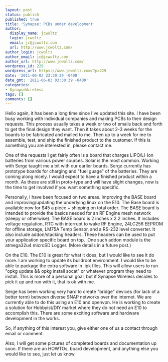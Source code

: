 ```yaml
---
layout: post
status: publish
published: true
title: 'Synapse: PCBs under development'
author:
  display_name: jcwoltz
  login: jcwoltz
  email: jc@jcwoltz.com
  url: http://www.jcwoltz.com/
author_login: jcwoltz
author_email: jc@jcwoltz.com
author_url: http://www.jcwoltz.com/
wordpress_id: 229
wordpress_url: https://www.jcwoltz.com/?p=229
date: '2011-06-02 23:30:39 -0400'
date_gmt: '2011-06-03 03:30:39 -0400'
categories:
- SynapseWireless
tags: []
comments: []
---
```

<p>Hello again, it has been a long time since I've updated this site. I have been busy working with individual companies and making PCBs to their design requests. This process usually takes a week or two of emails back and forth to get the final design they want. Then it takes about 2-3 weeks for the boards to be fabricated and mailed to me. Then up to a week for me to assemble, test, and ship the finished product to the customer. If this is something you are interested in, please contact me.</p>
<p>One of the requests I get fairly often is a board that charges LIPO/LI-Ion batteries from various power sources. Solar is the most common. Working with Serge taught me a bit with our earlier boards. Serge currently has prototype boards for charging and "fuel guage" of the batteries. They are coming along nicely. I would expect to have a finished product within a month. As these are still in proto-type and will have slight changes, now is the time to get involved if you want something specific.</p>
<p>Personally, I have been focused on two areas. Improving the BASE board and improving/updating the underlying linux on the E10. The Base board is available now for $45 a piece + shipping on total order. The BASE board is intended to provide the basics needed for an RF Engine mesh network (sleepy or otherwise). The BASE board is 2 inches x 2.2 inches. It includes voltage regulation, RTC with interrupt to wake RF Engine, 24LC256 EEPROM for offline storage, LM75A Temp Sensor, and a RS-232 level converter. It also include addon/stacking headers. These headers can be used to put your application specific board on top.  One such addon module is the atmega32u4 microSD Logger. (More details in a future post.)</p>
<p>On the E10. The E10 is great for what it does, but I would like to see it do more. I am working to update its buildroot environment. I would like to be able to package the extra software in .ipk files. This will allow users to run "opkg update &amp;&amp; opkg install socat" or whatever program they need to install. This is more of a personal goal, but if Synapse Wireless decides to pick it up and run with it, that is ok with me.</p>
<p>Serge has been working very hard to create "bridge" devices (for lack of a better term) between diverse SNAP networks over the internet. We are currently able to do this using an E10 and openvpn. He is working to create a solution for Hobbyist/DIY market where they do not need an E10 to accomplish this. There are some exciting software and hardware development in the works.</p>
<p>So, if anything of this interest you, give either one of us a contact through email or comment.</p>
<p>Also, I will get some pictures of completed boards and documentation up soon. If there are an HOWTOs, board development, and anything else you would like to see, just let us know.</p>

